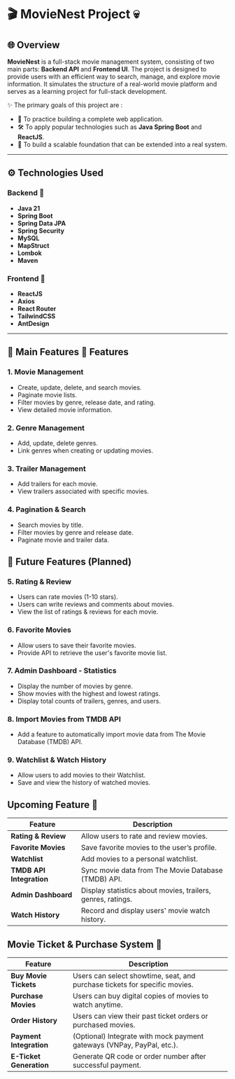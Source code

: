 # 🎬 MovieNest Project 💀

## 🌐 Overview

**MovieNest** is a full-stack movie management system, consisting of two main parts: **Backend API** and **Frontend UI**. The project is designed to provide users with an efficient way to search, manage, and explore movie information. It simulates the structure of a real-world movie platform and serves as a learning project for full-stack development.

✨ The primary goals of this project are :
- 🚀 To practice building a complete web application.
- 🛠️ To apply popular technologies such as **Java Spring Boot** and **ReactJS**.
- 🌱 To build a scalable foundation that can be extended into a real system.

---

## ⚙️ Technologies Used

### Backend 🥴
- **Java 21**
- **Spring Boot**
- **Spring Data JPA**
- **Spring Security**
- **MySQL**
- **MapStruct**
- **Lombok**
- **Maven**

### Frontend 🙉
- **ReactJS**
- **Axios**
- **React Router**
- **TailwindCSS**
- **AntDesign**

---

## 🚀 Main Features 📌 Features

### 1. Movie Management
- Create, update, delete, and search movies.
- Paginate movie lists.
- Filter movies by genre, release date, and rating.
- View detailed movie information.

### 2. Genre Management
- Add, update, delete genres.
- Link genres when creating or updating movies.

### 3. Trailer Management
- Add trailers for each movie.
- View trailers associated with specific movies.

### 4. Pagination & Search
- Search movies by title.
- Filter movies by genre and release date.
- Paginate movie and trailer data.

## 🌟 Future Features (Planned)

### 5. Rating & Review
- Users can rate movies (1-10 stars).
- Users can write reviews and comments about movies.
- View the list of ratings & reviews for each movie.

### 6. Favorite Movies
- Allow users to save their favorite movies.
- Provide API to retrieve the user's favorite movie list.

### 7. Admin Dashboard - Statistics
- Display the number of movies by genre.
- Show movies with the highest and lowest ratings.
- Display total counts of trailers, genres, and users.

### 8. Import Movies from TMDB API
- Add a feature to automatically import movie data from The Movie Database (TMDB) API.

### 9. Watchlist & Watch History
- Allow users to add movies to their Watchlist.
- Save and view the history of watched movies.

## Upcoming Feature 🫦

| Feature                          | Description                                                      |
|----------------------------------|---------------------------------------------------------------|
| **Rating & Review**             | Allow users to rate and review movies.                         |
| **Favorite Movies**             | Save favorite movies to the user’s profile.                    |
| **Watchlist**                   | Add movies to a personal watchlist.                            |
| **TMDB API Integration**        | Sync movie data from The Movie Database (TMDB) API.            |
| **Admin Dashboard**             | Display statistics about movies, trailers, genres, ratings.    |
| **Watch History**               | Record and display users' movie watch history.                 |


## Movie Ticket & Purchase System 💸

| Feature                        | Description                                                         |
|-------------------------------|---------------------------------------------------------------------|
| **Buy Movie Tickets**        | Users can select showtime, seat, and purchase tickets for specific movies. |
| **Purchase Movies**          | Users can buy digital copies of movies to watch anytime.            |
| **Order History**            | Users can view their past ticket orders or purchased movies.        |
| **Payment Integration**      | (Optional) Integrate with mock payment gateways (VNPay, PayPal, etc.). |
| **E-Ticket Generation**      | Generate QR code or order number after successful payment.          |

